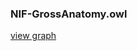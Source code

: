 ### NIF-GrossAnatomy.owl
[view graph](http://gist.neo4j.org/?github-vsoch%2Fowl2neo%2F%2Fgist%2Fgraph.gist)
